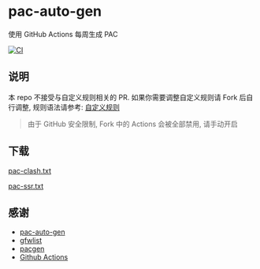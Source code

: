 # pac-auto-gen

使用 GitHub Actions 每周生成 PAC

[![CI](https://img.shields.io/github/actions/workflow/status/sealoong/pac-auto-gen/ci.yml?label=CI&logo=github-actions&logoColor=white&style=for-the-badge)](https://github.com/SeaLoong/pac-auto-gen/actions/workflows/ci.yml)

## 说明

本 repo 不接受与自定义规则相关的 PR. 如果你需要调整自定义规则请 Fork 后自行调整, 规则语法请参考: [自定义规则](https://github.com/JinnLynn/genpac#自定义规则)

> 由于 GitHub 安全限制, Fork 中的 Actions 会被全部禁用, 请手动开启

## 下载

<a href="https://raw.githubusercontent.com/SeaLoong/pac-auto-gen/master/dist/pac-clash.txt" download>pac-clash.txt</a>

<a href="https://raw.githubusercontent.com/SeaLoong/pac-auto-gen/master/dist/pac-ssr.txt" download>pac-ssr.txt</a>

## 感谢

- [pac-auto-gen](https://github.com/NoDocCat/pac-auto-gen)
- [gfwlist](https://github.com/gfwlist/gfwlist)
- [pacgen](https://github.com/JinnLynn/genpac)
- [Github Actions](https://github.com/features/actions)
